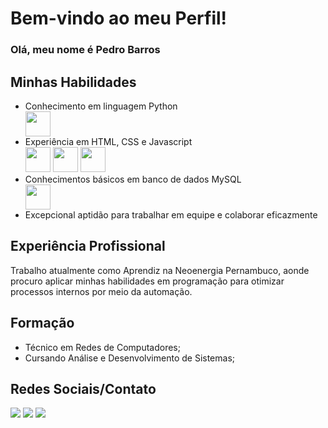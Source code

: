 <h1>Bem-vindo ao meu Perfil!</h1>
    <div>
        <h3>Olá, meu nome é Pedro Barros</h3>
    </div>
    <div>
        <h2>Minhas Habilidades</h2>
        <ul>
            <li>Conhecimento em linguagem Python</li>
          <img src="https://cdn.jsdelivr.net/gh/devicons/devicon/icons/python/python-original.svg" width="40" height="40"/>
            <li>Experiência em HTML, CSS e Javascript</li>
            <img src="https://cdn.jsdelivr.net/gh/devicons/devicon/icons/html5/html5-original.svg" width="40" height="40"/>
            <img src="https://cdn.jsdelivr.net/gh/devicons/devicon/icons/css3/css3-original.svg" width="40" height="40"/>
            <img src="https://cdn.jsdelivr.net/gh/devicons/devicon/icons/javascript/javascript-original.svg" width="40" height="40"/>
            <li>Conhecimentos básicos em banco de dados MySQL</li>
            <img src="https://cdn.jsdelivr.net/gh/devicons/devicon/icons/mysql/mysql-original.svg" width="40" height="40"/>
            <li>Excepcional aptidão para trabalhar em equipe e colaborar eficazmente</li>
        </ul>
    </div>
    <div>
        <h2>Experiência Profissional</h2>
        <p>Trabalho atualmente como Aprendiz na Neoenergia Pernambuco, aonde procuro aplicar minhas habilidades em programação para otimizar processos internos por meio da automação.</p>
    </div>
    <div>
        <h2>Formação</h2>
        <ul>
            <li>Técnico em Redes de Computadores;</li>
            <li>Cursando Análise e Desenvolvimento de Sistemas;</li>
        </ul>
    </div>
    <div>
        <h2>Redes Sociais/Contato</h2>
        <a href="https://www.instagram.com/pedriin_rb" target="_blank"><img src="https://img.shields.io/badge/-Instagram-%23E4405F?style=for-the-badge&logo=instagram&logoColor=white" target="_blank"></a>
        <a href="mailto:pedrinhorb04@gmail.com"><img src="https://img.shields.io/badge/-Gmail-%23333?style=for-the-badge&logo=gmail&logoColor=white" target="_blank"></a>
        <a href="https://www.linkedin.com/in/pedro-barros-39996419b/" target="_blank"><img src="https://img.shields.io/badge/-LinkedIn-%230077B5?style=for-the-badge&logo=linkedin&logoColor=white" target="_blank"></a>
    </div>
